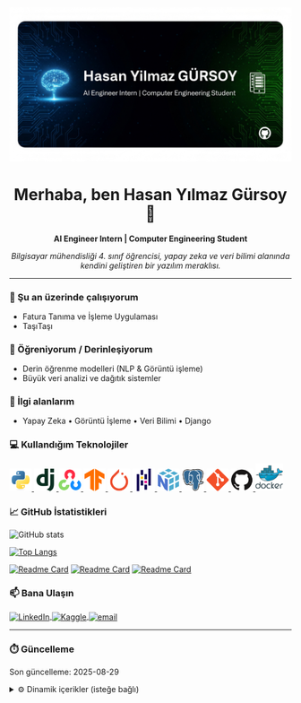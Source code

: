 <!-- Bu dosya, GitHub profil README'niz için iskelet şablondur. Yer tutucuları dolduracağız. -->

<div align="center">

  <!-- Başlık görseli (isteğe bağlı) -->
  <!-- Aşağıdaki URL'yi kendi banner/GIF görselinizle değiştirin -->
  <!-- Banner: Hazır olduğunda bu görseli kendi banner linkinizle değiştirin -->
  <img src="assets/banner.png" alt="profile banner" />

  <h1>Merhaba, ben Hasan Yılmaz Gürsoy 👋</h1>
  <p><strong>AI Engineer Intern | Computer Engineering Student</strong></p>
  <p><em>Bilgisayar mühendisliği 4. sınıf öğrencisi, yapay zeka ve veri bilimi alanında kendini geliştiren bir yazılım meraklısı.</em></p>

  <!-- Hızlı rozetler (shields.io) -->
  <!-- Örnek: <img src="https://img.shields.io/badge/React-20232A?style=for-the-badge&logo=react&logoColor=61DAFB" /> -->

</div>

---

### 🔭 Şu an üzerinde çalışıyorum
- Fatura Tanıma ve İşleme Uygulaması
- TaşıTaşı

### 🌱 Öğreniyorum / Derinleşiyorum
- Derin öğrenme modelleri (NLP & Görüntü işleme)
- Büyük veri analizi ve dağıtık sistemler

### 💬 İlgi alanlarım
- Yapay Zeka • Görüntü İşleme • Veri Bilimi • Django

### 💻 Kullandığım Teknolojiler
<p align="left">
  <!-- İkon örnekleri: Devicon -->
  <a href="https://www.python.org" target="_blank" rel="noreferrer">
    <img src="https://raw.githubusercontent.com/devicons/devicon/master/icons/python/python-original.svg" alt="python" width="40" height="40" />
  </a>
  <a href="https://www.djangoproject.com/" target="_blank" rel="noreferrer">
    <img src="https://raw.githubusercontent.com/devicons/devicon/master/icons/django/django-plain.svg" alt="django" width="40" height="40" />
  </a>
  <a href="https://opencv.org/" target="_blank" rel="noreferrer">
    <img src="https://raw.githubusercontent.com/devicons/devicon/master/icons/opencv/opencv-original.svg" alt="opencv" width="40" height="40" />
  </a>
  <a href="https://www.tensorflow.org/" target="_blank" rel="noreferrer">
    <img src="https://raw.githubusercontent.com/devicons/devicon/master/icons/tensorflow/tensorflow-original.svg" alt="tensorflow" width="40" height="40" />
  </a>
  <a href="https://pytorch.org/" target="_blank" rel="noreferrer">
    <img src="https://raw.githubusercontent.com/devicons/devicon/master/icons/pytorch/pytorch-original.svg" alt="pytorch" width="40" height="40" />
  </a>
  <a href="https://pandas.pydata.org/" target="_blank" rel="noreferrer">
    <img src="https://raw.githubusercontent.com/devicons/devicon/master/icons/pandas/pandas-original.svg" alt="pandas" width="40" height="40" />
  </a>
  <a href="https://numpy.org/" target="_blank" rel="noreferrer">
    <img src="https://raw.githubusercontent.com/devicons/devicon/master/icons/numpy/numpy-original.svg" alt="numpy" width="40" height="40" />
  </a>
  <a href="https://www.postgresql.org/" target="_blank" rel="noreferrer">
    <img src="https://raw.githubusercontent.com/devicons/devicon/master/icons/postgresql/postgresql-original.svg" alt="postgresql" width="40" height="40" />
  </a>
  <a href="https://git-scm.com/" target="_blank" rel="noreferrer">
    <img src="https://raw.githubusercontent.com/devicons/devicon/master/icons/git/git-original.svg" alt="git" width="40" height="40" />
  </a>
  <a href="https://github.com/" target="_blank" rel="noreferrer">
    <img src="https://raw.githubusercontent.com/devicons/devicon/master/icons/github/github-original.svg" alt="github" width="40" height="40" />
  </a>
  <a href="https://www.docker.com/" target="_blank" rel="noreferrer">
    <img src="https://raw.githubusercontent.com/devicons/devicon/master/icons/docker/docker-original-wordmark.svg" alt="docker" width="50" height="50" />
  </a>
  <!-- İhtiyaca göre teknoloji ikonları ekleyelim -->
</p>

### 📈 GitHub İstatistikleri

![GitHub stats](https://github-readme-stats.vercel.app/api?username=hasanyilmazgursoy&show_icons=true&theme=radical)

[![Top Langs](https://github-readme-stats.vercel.app/api/top-langs/?username=hasanyilmazgursoy&layout=compact&theme=radical)](https://github.com/anuraghazra/github-readme-stats)

<!-- Pinned repos -->
[![Readme Card](https://github-readme-stats.vercel.app/api/pin/?username=hasanyilmazgursoy&repo=fatura_tanima_uygulamasi&theme=radical)](https://github.com/hasanyilmazgursoy/fatura_tanima_uygulamasi)
[![Readme Card](https://github-readme-stats.vercel.app/api/pin/?username=hasanyilmazgursoy&repo=vakifbank-hackathon-rag-system&theme=radical)](https://github.com/hasanyilmazgursoy/vakifbank-hackathon-rag-system)
[![Readme Card](https://github-readme-stats.vercel.app/api/pin/?username=hasanyilmazgursoy&repo=TasiTasi&theme=radical)](https://github.com/hasanyilmazgursoy/TasiTasi)

### 📫 Bana Ulaşın
<p align="left">
  <a href="https://www.linkedin.com/in/hasan-y%C4%B1lmaz-g%C3%BCrsoy-a900b9229/" target="blank">
    <img align="center" src="https://raw.githubusercontent.com/rahuldkjain/github-profile-readme-generator/master/src/images/icons/Social/linked-in-alt.svg" alt="LinkedIn" height="30" width="40" />
  </a>
  <a href="https://www.kaggle.com/hasanylmazgrsoy" target="blank">
    <img align="center" src="https://raw.githubusercontent.com/rahuldkjain/github-profile-readme-generator/master/src/images/icons/Social/kaggle.svg" alt="Kaggle" height="30" width="40" />
  </a>
  <a href="mailto:hasanyilmazgursoy@gmail.com" target="blank">
    <img align="center" src="https://img.shields.io/badge/Email-D14836?style=for-the-badge&logo=gmail&logoColor=white" alt="email" height="28" />
  </a>
</p>

---

### ⏱️ Güncelleme
Son güncelleme: <!--LAST_UPDATED:start-->2025-08-29<!--LAST_UPDATED:end-->

<details>
  <summary>⚙️ Dinamik içerikler (isteğe bağlı)</summary>

  <!-- WakaTime, son blog yazıları, Spotify vb. için GitHub Actions ekleyebiliriz. -->
  <!-- Tercihlerinizi paylaşın, uygun workflow dosyalarını ekleyelim. -->

</details>

<!-- Notlar
1) Bu repo, kullanıcı adınızla aynı isimde olmalıdır: hasanyilmazgursoy
2) Public olmalı ve README görünür olmalı.
3) Pinned repos: Profilinizde en iyi 6 projenizi sabitleyin.
-->


